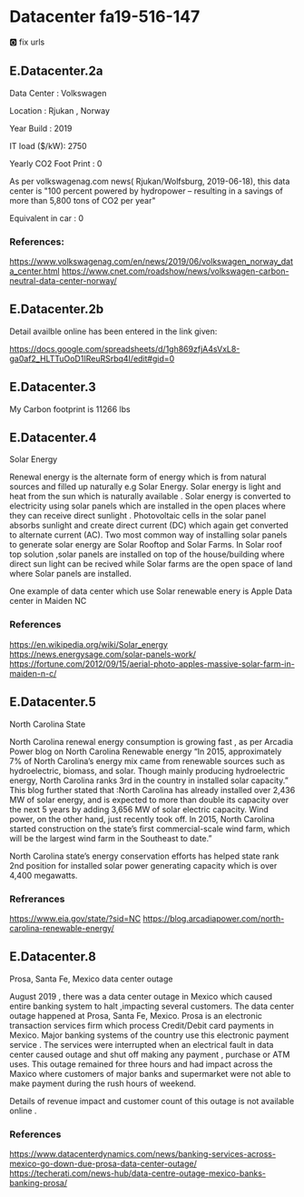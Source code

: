 # Datacenter fa19-516-147

:o2: fix urls

## E.Datacenter.2a

Data Center : Volkswagen

Location : Rjukan , Norway

Year Build : 2019

IT load ($/kW): 2750

Yearly CO2 Foot Print : 0 

As per volkswagenag.com news( Rjukan/Wolfsburg, 2019-06-18), this data center is "100 percent powered by hydropower – resulting in a savings of more than 5,800 tons of CO2 per year"

Equivalent in car : 0

### References: 
<https://www.volkswagenag.com/en/news/2019/06/volkswagen_norway_data_center.html>
<https://www.cnet.com/roadshow/news/volkswagen-carbon-neutral-data-center-norway/>


## E.Datacenter.2b

Detail availble online has been entered in the link given:

<https://docs.google.com/spreadsheets/d/1gh869zfjA4sVxL8-ga0af2_HLTTuOoD1IReuRSrbq4I/edit#gid=0>

## E.Datacenter.3

My Carbon footprint is 11266 lbs

## E.Datacenter.4

Solar Energy

Renewal energy is the alternate form of  energy which is from natural sources and filled up naturally e.g Solar Energy. 
Solar energy is light and heat from the sun which is naturally available .
Solar energy is converted to electricity using solar panels which are installed in the open places where they can receive direct sunlight . 
Photovoltaic cells in the solar panel absorbs sunlight and create direct current (DC) which again get converted to alternate current (AC).
Two most common way of installing solar panels to generate solar energy are Solar Rooftop and Solar Farms. In Solar roof top solution  ,solar panels are installed on top of the house/building where direct sun light can be recived while Solar farms are the open space of land where Solar panels are installed.

One example of data center which use Solar renewable enery is Apple Data center in Maiden NC 

### References 

<https://en.wikipedia.org/wiki/Solar_energy>
<https://news.energysage.com/solar-panels-work/>
<https://fortune.com/2012/09/15/aerial-photo-apples-massive-solar-farm-in-maiden-n-c/>


## E.Datacenter.5

North Carolina State

North  Carolina renewal energy consumption is growing fast , as per Arcadia Power blog on North Carolina Renewable energy “In 2015, approximately 7% of North Carolina’s energy mix came from renewable sources such as hydroelectric, biomass, and solar. Though mainly producing hydroelectric energy, North Carolina ranks 3rd in the country in installed solar capacity.” This blog further stated that :North Carolina has already installed over 2,436 MW of solar energy, and is expected to more than double its capacity over the next 5 years by adding 3,656 MW of solar electric capacity. Wind power, on the other hand, just recently took off. In 2015, North Carolina started construction on the state’s first commercial-scale wind farm, which will be the largest wind farm in the Southeast to date.”

North Carolina state’s energy conservation efforts has helped state rank 2nd position for installed solar power generating capacity which is over 4,400 megawatts. 

### Refrerances 

<https://www.eia.gov/state/?sid=NC>
<https://blog.arcadiapower.com/north-carolina-renewable-energy/>


## E.Datacenter.8

Prosa, Santa Fe, Mexico data center outage

August 2019 , there was a data center outage in Mexico which caused entire banking system to halt ,impacting several customers.
The data center outage happened at Prosa, Santa Fe, Mexico. Prosa is  an electronic transaction services firm which process Credit/Debit card payments in Mexico. Major banking systems of the country use this electronic payment service . The services were interrupted when an electrical fault in data center caused outage and shut off making any payment , purchase or ATM uses.
This outage remained for three hours and had impact across the Maxico where customers of major banks and supermarket were not able to make payment during the rush hours of weekend. 

Details of revenue impact and customer count of this outage is not available online .  

### References 
<https://www.datacenterdynamics.com/news/banking-services-across-mexico-go-down-due-prosa-data-center-outage/>
<https://techerati.com/news-hub/data-centre-outage-mexico-banks-banking-prosa/>


